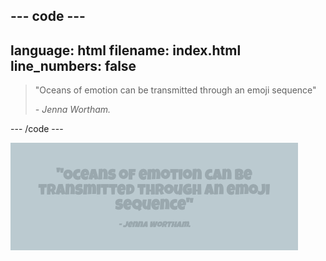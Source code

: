 --- code ---
---
language: html
filename: index.html
line_numbers: false
---

<section class="wrap">
    <blockquote>
        <p>"Oceans of emotion can be transmitted through an emoji sequence"</p>
        <cite>- Jenna Wortham.</cite>
    </blockquote>
</section>

--- /code ---

![A full width quote and cite example.](images/blockquote.png)
